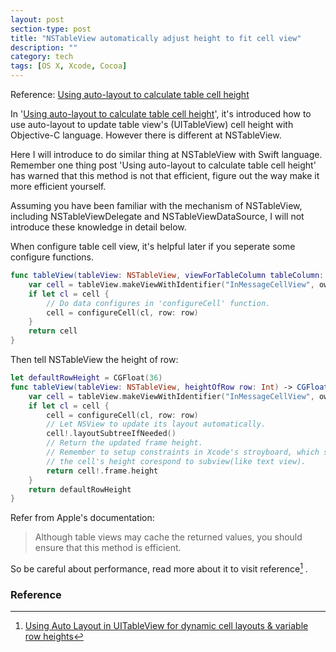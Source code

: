 ```yaml
---
layout: post
section-type: post
title: "NSTableView automatically adjust height to fit cell view"
description: ""
category: tech
tags: [OS X, Xcode, Cocoa]
---
```

<!-- {% include JB/setup %} -->

Reference: [Using auto-layout to calculate table cell height](http://blog.amyworrall.com/post/66085151655/using-auto-layout-to-calculate-table-cell-height)

In '[Using auto-layout to calculate table cell height](http://blog.amyworrall.com/post/66085151655/using-auto-layout-to-calculate-table-cell-height)', it's introduced how to use auto-layout to update table view's (UITableView) cell height with Objective-C language. However there is different at NSTableView.

Here I will introduce to do similar thing at NSTableView with Swift language. Remember one thing post 'Using auto-layout to calculate table cell height' has warned that this method is not that efficient, figure out the way make it more efficient yourself.

Assuming you have been familiar with the mechanism of NSTableView, including NSTableViewDelegate and NSTableViewDataSource, I will not introduce these knowledge in detail below.

When configure table cell view, it's helpful later if you seperate some configure functions.

```swift
func tableView(tableView: NSTableView, viewForTableColumn tableColumn: NSTableColumn?, row: Int) -> NSView? {
    var cell = tableView.makeViewWithIdentifier("InMessageCellView", owner: self)
    if let cl = cell {
        // Do data configures in 'configureCell' function.
        cell = configureCell(cl, row: row)
    }
    return cell
}
```

Then tell NSTableView the height of row:

```swift
let defaultRowHeight = CGFloat(36)
func tableView(tableView: NSTableView, heightOfRow row: Int) -> CGFloat {
    var cell = tableView.makeViewWithIdentifier("InMessageCellView", owner: self)
    if let cl = cell {
        cell = configureCell(cl, row: row)
        // Let NSView to update its layout automatically.
        cell!.layoutSubtreeIfNeeded()
        // Return the updated frame height.
        // Remember to setup constraints in Xcode's stroyboard, which should limit 
        // the cell's height corespond to subview(like text view).
        return cell!.frame.height
    }
    return defaultRowHeight
}
```

Refer from Apple's documentation:
> Although table views may cache the returned values, you should ensure that this method is efficient.

So be careful about performance, read more about it to visit reference[^1] .

### Reference

[^1]: [Using Auto Layout in UITableView for dynamic cell layouts & variable row heights](http://stackoverflow.com/questions/18746929/using-auto-layout-in-uitableview-for-dynamic-cell-layouts-variable-row-heights)
